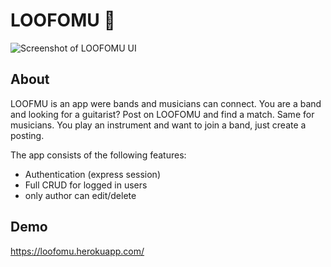 # LOOFOMU 🎸

![Screenshot of LOOFOMU UI](https://raw.githubusercontent.com/maktooob/stay_on_track/main/images/Screenshot%202022-06-30%20at%2017.28.25.png)

## About 
LOOFMU is an app were bands and musicians can connect. You are a band and looking for a guitarist? Post on LOOFOMU and find a match.
Same for musicians. You play an instrument and want to join a band, just create a posting.

The app consists of the following features:

- Authentication (express session)
- Full CRUD for logged in users
- only author can edit/delete

## Demo
https://loofomu.herokuapp.com/